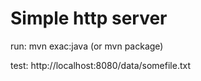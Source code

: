 # Simple http server

run: mvn exac:java (or mvn package)

test: http://localhost:8080/data/somefile.txt
